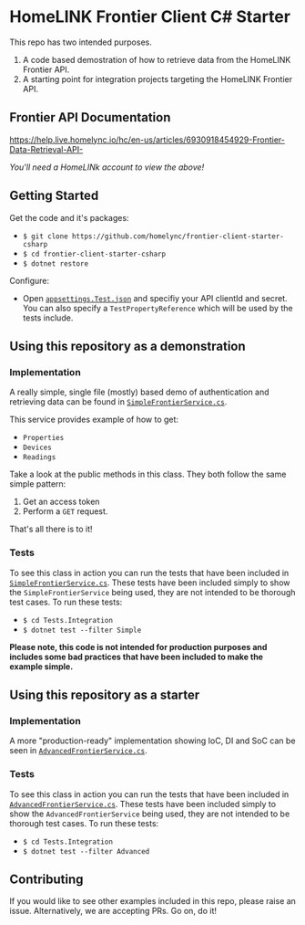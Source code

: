 # HomeLINK Frontier Client C# Starter

This repo has two intended purposes.

1. A code based demostration of how to retrieve data from the HomeLINK Frontier API.
2. A starting point for integration projects targeting the HomeLINK Frontier API.

## Frontier API Documentation

https://help.live.homelync.io/hc/en-us/articles/6930918454929-Frontier-Data-Retrieval-API-

_You'll need a HomeLINk account to view the above!_

## Getting Started

Get the code and it's packages:

- `$ git clone https://github.com/homelync/frontier-client-starter-csharp`
- `$ cd frontier-client-starter-csharp`
- `$ dotnet restore`

Configure:

- Open [`appsettings.Test.json`](./Frontier/appsettings.Test.json) and specifiy your API clientId and secret. You can also specify a `TestPropertyReference` which will be used by the tests include.


## Using this repository as a demonstration

### Implementation

A really simple, single file (mostly) based demo of authentication and retrieving data can be found in [`SimpleFrontierService.cs`](./Frontier/Services/SimpleFrontierService.cs).

This service provides example of how to get:

- `Properties`
- `Devices`
- `Readings`

Take a look at the public methods in this class. They both follow the same simple pattern:

1. Get an access token
2. Perform a `GET` request.

That's all there is to it!

### Tests

To see this class in action you can run the tests that have been included in [`SimpleFrontierService.cs`](./Tests.Integration/Integration/SimpleFrontierService.cs).
These tests have been included simply to show the `SimpleFrontierService` being used, they are not intended to be thorough test cases. To run these tests:

- `$ cd Tests.Integration`
- `$ dotnet test --filter Simple`


**Please note, this code is not intended for production purposes and includes some bad practices that have been included to make the example simple.**

## Using this repository as a starter

### Implementation

A more "production-ready" implementation showing IoC, DI and SoC can be seen in [`AdvancedFrontierService.cs`](./Frontier/Services/AdvancedFrontierService.cs).

### Tests

To see this class in action you can run the tests that have been included in [`AdvancedFrontierService.cs`](./Tests.Integration/Integration/AdvancedFrontierService.cs).
These tests have been included simply to show the `AdvancedFrontierService` being used, they are not intended to be thorough test cases. To run these tests:

- `$ cd Tests.Integration`
- `$ dotnet test --filter Advanced`

## Contributing

If you would like to see other examples included in this repo, please raise an issue. Alternatively, we are accepting PRs. Go on, do it!


